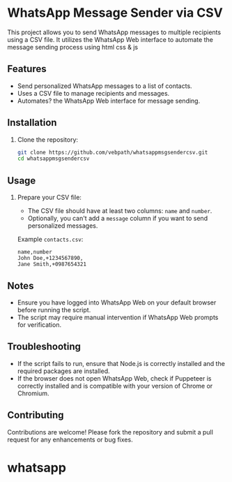 # WhatsApp Message Sender via CSV

This project allows you to send WhatsApp messages to multiple recipients using a CSV file. It utilizes the WhatsApp Web interface to automate the message sending process using html css & js

## Features

- Send personalized WhatsApp messages to a list of contacts.
- Uses a CSV file to manage recipients and messages.
- Automates? the WhatsApp Web interface for message sending.

## Installation

1. Clone the repository:
    ```sh
    git clone https://github.com/vebpath/whatsappmsgsendercsv.git
    cd whatsappmsgsendercsv
    ```


## Usage

1. Prepare your CSV file:
    - The CSV file should have at least two columns: `name` and `number`.
    - Optionally, you can't add a `message` column if you want to send personalized messages.

    Example `contacts.csv`:
    ```csv
    name,number
    John Doe,+1234567890,
    Jane Smith,+0987654321
    ```

## Notes

- Ensure you have logged into WhatsApp Web on your default browser before running the script.
- The script may require manual intervention if WhatsApp Web prompts for verification.

## Troubleshooting

- If the script fails to run, ensure that Node.js is correctly installed and the required packages are installed.
- If the browser does not open WhatsApp Web, check if Puppeteer is correctly installed and is compatible with your version of Chrome or Chromium.

## Contributing

Contributions are welcome! Please fork the repository and submit a pull request for any enhancements or bug fixes.



# whatsapp
